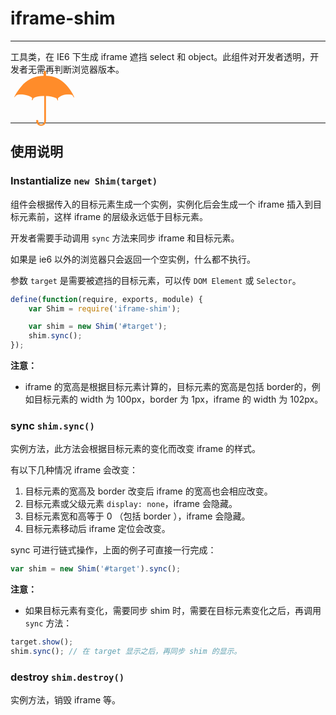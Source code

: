
# iframe-shim

---

工具类，在 IE6 下生成 iframe 遮挡 select 和 object。此组件对开发者透明，开发者无需再判断浏览器版本。

<span style="font-size:120px;line-height:0.4;color:rgb(255, 140, 42);">☂</span>

---

## 使用说明


### Instantialize `new Shim(target)`

组件会根据传入的目标元素生成一个实例，实例化后会生成一个 iframe 插入到目标元素前，这样 iframe 的层级永远低于目标元素。

开发者需要手动调用 `sync` 方法来同步 iframe 和目标元素。

如果是 ie6 以外的浏览器只会返回一个空实例，什么都不执行。

参数 `target` 是需要被遮挡的目标元素，可以传 `DOM Element` 或 `Selector`。


```js
define(function(require, exports, module) {
    var Shim = require('iframe-shim');

    var shim = new Shim('#target');
    shim.sync();
});
```

**注意：**

* iframe 的宽高是根据目标元素计算的，目标元素的宽高是包括 border的，例如目标元素的 width 为 100px，border 为 1px，iframe 的 width 为 102px。

### sync `shim.sync()`

实例方法，此方法会根据目标元素的变化而改变 iframe 的样式。

有以下几种情况 iframe 会改变：

1. 目标元素的宽高及 border 改变后 iframe 的宽高也会相应改变。
1. 目标元素或父级元素 `display: none`，iframe 会隐藏。
1. 目标元素宽和高等于 0 （包括 border ），iframe 会隐藏。
1. 目标元素移动后 iframe 定位会改变。

sync 可进行链式操作，上面的例子可直接一行完成：

```js
var shim = new Shim('#target').sync();
```

**注意：**

* 如果目标元素有变化，需要同步 shim 时，需要在目标元素变化之后，再调用 `sync` 方法：

```js
target.show();
shim.sync(); // 在 target 显示之后，再同步 shim 的显示。
```


### destroy `shim.destroy()`

实例方法，销毁 iframe 等。


